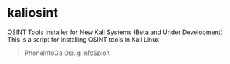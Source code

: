 # kaliosint
OSINT Tools Installer for New Kali Systems (Beta and Under Development)
This is a script for installing OSINT tools in Kali Linux -
> PhoneInfoGa
> Osi.Ig
> InfoSploit
